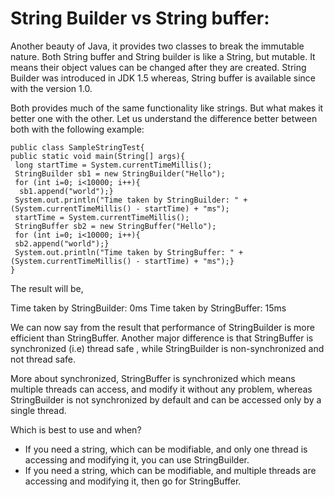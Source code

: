 # String Builder vs String buffer:

Another beauty of Java, it provides two classes to break the immutable nature. Both String buffer and String builder is like a String, but mutable. It means their object values can be changed after they are created. String Builder was introduced in JDK 1.5 whereas, String buffer is available since with the version 1.0.

Both provides much of the same functionality like strings. But what makes it better one with the other. Let us understand the difference better between both with the following example:


```
public class SampleStringTest{
public static void main(String[] args){
 long startTime = System.currentTimeMillis();
 StringBuilder sb1 = new StringBuilder("Hello");
 for (int i=0; i<10000; i++){
  sb1.append("world");}
 System.out.println("Time taken by StringBuilder: " +    (System.currentTimeMillis() - startTime) + "ms");
 startTime = System.currentTimeMillis();
 StringBuffer sb2 = new StringBuffer("Hello");
 for (int i=0; i<10000; i++){
 sb2.append("world");}
 System.out.println("Time taken by StringBuffer: " +  (System.currentTimeMillis() - startTime) + "ms");}
}
```

The result will be,

Time taken by StringBuilder: 0ms
Time taken by StringBuffer: 15ms

We can now say from the result that performance of StringBuilder is more efficient than StringBuffer. Another major difference is that StringBuffer is synchronized (i.e) thread safe , while StringBuilder is non-synchronized and not thread safe.

More about synchronized, StringBuffer is synchronized which means multiple threads can access, and modify it without any problem, whereas StringBuilder is not synchronized by default and can be accessed only by a single thread.

Which is best to use and when?

* If you need a string, which can be modifiable, and only one thread is accessing and modifying it, you can use StringBuilder.
* If you need a string, which can be modifiable, and multiple threads are accessing and modifying it, then go for StringBuffer.

